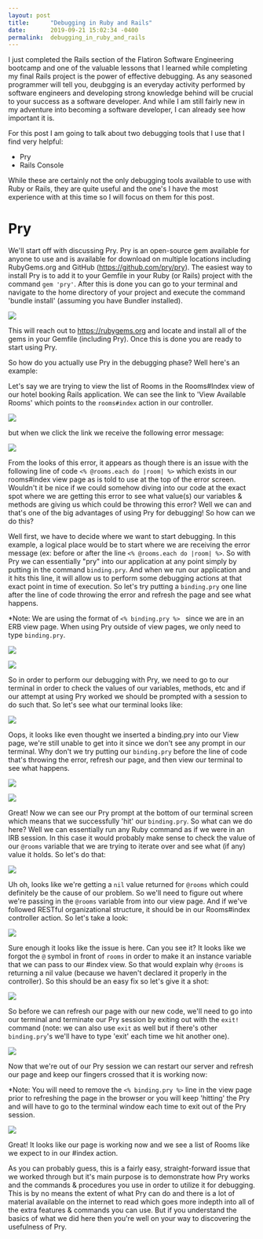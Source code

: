 ```yaml
---
layout: post
title:      "Debugging in Ruby and Rails"
date:       2019-09-21 15:02:34 -0400
permalink:  debugging_in_ruby_and_rails
---
```


I just completed the Rails section of the Flatiron Software Engineering bootcamp and one of the valuable lessons that I learned while completing my final Rails project is the power of effective debugging.  As any seasoned programmer will tell you, deubgging is an everyday activity performed by software engineers and developing strong knowledge behind will be crucial to your success as a software developer.  And while I am still fairly new in my adventure into becoming a software developer, I can already see how important it is.  

For this post I am going to talk about two debugging tools that I use that I find very helpful:  

* Pry 
* Rails Console

While these are certainly not the only debugging tools available to use with Ruby or Rails, they are quite useful and the one's I have the most experience with at this time so I will focus on them for this post.

# Pry

We'll start off with discussing Pry.  Pry is an open-source gem available for anyone to use and is available for download on multiple locations including RubyGems.org and GitHub (https://github.com/pry/pry).  The easiest way to install Pry is to add it to your Gemfile in your Ruby (or Rails) project with the command `gem 'pry'`.  After this is done you can go to your terminal and navigate to the home directory of your project and execute the command 'bundle install' (assuming you have Bundler installed).  

![](https://i.imgur.com/hPIIkpl.png)

This will reach out to https://rubygems.org and locate and install all of the gems in your Gemfile (including Pry).  Once this is done you are ready to start using Pry.

So how do you actually use Pry in the debugging phase?  Well here's an example:

Let's say we are trying to view the list of Rooms in the Rooms#Index view of our hotel booking Rails application.  We can see the link to 'View Available Rooms' which points to the `rooms#index` action in our controller.

![](https://i.imgur.com/RAJpNmv.png)

but when we click the link we receive the following error message:

![](https://i.imgur.com/8bxym12.png)

From the looks of this error, it appears as though there is an issue with the following line of code `<% @rooms.each do |room| %>` which exists in our rooms#index view page as is told to use at the top of the error screen.  Wouldn't it be nice if we could somehow diving into our code at the exact spot where we are getting this error to see what value(s) our variables & methods are giving us which could be throwing this error?   Well we can and that's one of the big advantages of using Pry for debugging!  So how can we do this?  

Well first, we have to decide where we want to start debugging.  In this example, a logical place would be to start where we are receiving the error message (ex: before or after the line `<% @rooms.each do |room| %>`.  So with Pry we can essentially "pry" into our application at any point simply by putting in the command `binding.pry`.  And when we run our application and it hits this line, it will allow us to perform some debugging actions at that exact point in time of execution.  So let's try putting a `binding.pry` one line after the line of code throwing the error and refresh the page and see what happens.

*Note:  We are using the format of `<% binding.pry %> ` since we are in an ERB view page.  When using Pry outside of view pages, we only need to type `binding.pry`.

![](https://i.imgur.com/zPFzsQH.png)

![](https://i.imgur.com/KDPze5z.png)

So in order to perform our debugging with Pry, we need to go to our terminal in order to check the values of our variables, methods, etc and if our attempt at using Pry worked we should be prompted with a session to do such that.  So let's see what our terminal looks like: 

![](https://i.imgur.com/TfaDHSs.png)

Oops, it looks like even thought we inserted a binding.pry into our View page, we're still unable to get into it since we don't see any prompt in our terminal.  Why don't we try putting our `binding.pry` before the line of code that's throwing the error, refresh our page, and then view our terminal to see what happens.

![](https://i.imgur.com/ukAeknR.png)

![](https://i.imgur.com/VgoKhHs.png)

Great!  Now we can see our Pry prompt at the bottom of our terminal screen which means that we successfully 'hit' our `binding.pry`.  So what can we do here?  Well we can essentially run any Ruby command as if we were in an IRB session.  In this case it would probably make sense to check the value of our `@rooms` variable that we are trying to iterate over and see what (if any) value it holds.  So let's do that:

![](https://i.imgur.com/g8mE1ah.png)

Uh oh, looks like we're getting a `nil` value returned for `@rooms` which could definitely be the cause of our problem.  So we'll need to figure out where we're passing in the `@rooms` variable from into our view page.  And if we've followed RESTful organizational structure, it should be in our Rooms#index controller action.  So let's take a look:

![](https://i.imgur.com/bageiCf.png)

Sure enough it looks like the issue is here.  Can you see it?  It looks like we forgot the `@` symbol in front of `rooms` in order to make it an instance variable that we can pass to our #index view.  So that would explain why `@rooms` is returning a nil value (because we haven't declared it properly in the controller).  So this should be an easy fix so let's give it a shot:

![](https://i.imgur.com/CKyt7u3.png)

So before we can refresh our page with our new code, we'll need to go into our terminal and terminate our Pry session by exiting out with the `exit!` command (note: we can also use `exit` as well but if there's other `binding.pry`'s we'll have to type 'exit' each time we hit another one).  

![](https://i.imgur.com/Tq9znsv.png)

Now that we're out of our Pry session we can restart our server and refresh our page and keep our fingers crossed that it is working now:

*Note:  You will need to remove the `<% binding.pry %>` line in the view page prior to refreshing the page in the browser or you will keep 'hitting' the Pry and will have to go to the terminal window each time to exit out of the Pry session.  

![](https://i.imgur.com/qgBVhgy.png)

Great! It looks like our page is working now and we see a list of Rooms like we expect to in our #index action.  

As you can probably guess, this is a fairly easy, straight-forward issue that we worked through but it's main purpose is to demonstrate how Pry works and the commands & procedures you use in order to utilize it for debugging.  This is by no means the extent of what Pry can do and there is a lot of material available on the internet to read which goes more indepth into all of the extra features & commands you can use.  But if you understand the basics of what we did here then you're well on your way to discovering the usefulness of Pry.










